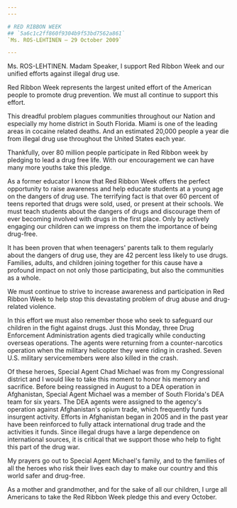 ```yaml
---
---

# RED RIBBON WEEK
## `5a6c1c2ff860f9304b9f53bd7562a861`
`Ms. ROS-LEHTINEN — 29 October 2009`

---
```



Ms. ROS-LEHTINEN. Madam Speaker, I support Red Ribbon Week and our 
unified efforts against illegal drug use.

Red Ribbon Week represents the largest united effort of the American 
people to promote drug prevention. We must all continue to support this 
effort.

This dreadful problem plagues communities throughout our Nation and 
especially my home district in South Florida. Miami is one of the 
leading areas in cocaine related deaths. And an estimated 20,000 people 
a year die from illegal drug use throughout the United States each 
year.

Thankfully, over 80 million people participate in Red Ribbon week by 
pledging to lead a drug free life. With our encouragement we can have 
many more youths take this pledge.

As a former educator I know that Red Ribbon Week offers the perfect 
opportunity to raise awareness and help educate students at a young age 
on the dangers of drug use. The terrifying fact is that over 60 percent 
of teens reported that drugs were sold, used, or present at their 
schools. We must teach students about the dangers of drugs and 
discourage them of ever becoming involved with drugs in the first 
place. Only by actively engaging our children can we impress on them 
the importance of being drug-free.

It has been proven that when teenagers' parents talk to them 
regularly about the dangers of drug use, they are 42 percent less 
likely to use drugs. Families, adults, and children joining together 
for this cause have a profound impact on not only those participating, 
but also the communities as a whole.

We must continue to strive to increase awareness and participation in 
Red Ribbon Week to help stop this devastating problem of drug abuse and 
drug-related violence.

In this effort we must also remember those who seek to safeguard our 
children in the fight against drugs. Just this Monday, three Drug 
Enforcement Administration agents died tragically while conducting 
overseas operations. The agents were returning from a counter-narcotics 
operation when the military helicopter they were riding in crashed. 
Seven U.S. military servicemembers were also killed in the crash.

Of these heroes, Special Agent Chad Michael was from my Congressional 
district and I would like to take this moment to honor his memory and 
sacrifice. Before being reassigned in August to a DEA operation in 
Afghanistan, Special Agent Michael was a member of South Florida's DEA 
team for six years. The DEA agents were assigned to the agency's 
operation against Afghanistan's opium trade, which frequently funds 
insurgent activity. Efforts in Afghanistan began in 2005 and in the 
past year have been reinforced to fully attack international drug trade 
and the activities it funds. Since illegal drugs have a large 
dependence on international sources, it is critical that we support 
those who help to fight this part of the drug war.

My prayers go out to Special Agent Michael's family, and to the 
families of all the heroes who risk their lives each day to make our 
country and this world safer and drug-free.

As a mother and grandmother, and for the sake of all our children, I 
urge all Americans to take the Red Ribbon Week pledge this and every 
October.
